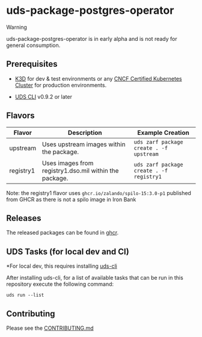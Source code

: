 # uds-package-postgres-operator

> [!WARNING]  
> uds-package-postgres-operator is in early alpha and is not ready for general consumption.

## Prerequisites

- [K3D](https://k3d.io/) for dev & test environments or any [CNCF Certified Kubernetes Cluster](https://www.cncf.io/training/certification/software-conformance/#logos) for production environments.
<!-- renovate: datasource=github-tags depName=defenseunicorns/uds-cli versioning=semver -->
- [UDS CLI](https://github.com/defenseunicorns/uds-cli?tab=readme-ov-file#install) v0.9.2 or later

## Flavors

| Flavor | Description | Example Creation |
| ------ | ----------- | ---------------- |
| upstream | Uses upstream images within the package. | `uds zarf package create . -f upstream` |
| registry1 | Uses images from registry1.dso.mil within the package. | `uds zarf package create . -f registry1` |

Note: the registry1 flavor uses `ghcr.io/zalando/spilo-15:3.0-p1` published from GHCR as there is not a spilo image in Iron Bank

## Releases

The released packages can be found in [ghcr](https://github.com/defenseunicorns/uds-package-postgres-operator/pkgs/container/packages%2Fuds%2Fpostgres-operator).

## UDS Tasks (for local dev and CI)

*For local dev, this requires installing [uds-cli](https://github.com/defenseunicorns/uds-cli?tab=readme-ov-file#install)

After installing uds-cli, for a list of available tasks that can be run in this repository execute the following command:

`uds run --list`

## Contributing

Please see the [CONTRIBUTING.md](./CONTRIBUTING.md)